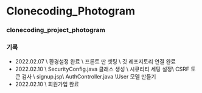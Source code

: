 # Clonecoding_Photogram

### clonecoding_project_photogram

### 기록
- 2022.02.07 
\ 환경설정 완료 \ 프론트 딴 셋팅 \ 깃 레포지토리 연결 완료
- 2022.02.10
\ SecurityConfig.java 클래스 생성 \ 시큐리티 세팅 설정\ CSRF 토큰 검사 \ signup.jsp\ AuthController.java \User 모델 만들기
- 2022.02.10
\ 회원가입 완료
